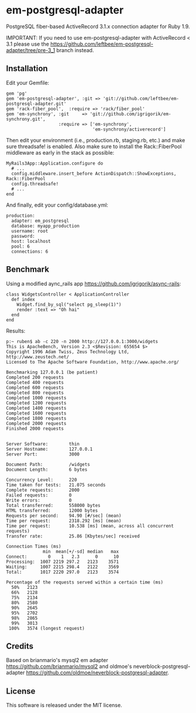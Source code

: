 # em-postgresql-adapter

PostgreSQL fiber-based ActiveRecord 3.1.x connection adapter for Ruby 1.9.

IMPORTANT: If you need to use em-postgresql-adapter with ActiveRecord < 3.1 please use the <https://github.com/leftbee/em-postgresql-adapter/tree/pre-3_1> branch instead.

## Installation

Edit your Gemfile:

    gem 'pg'
    gem 'em-postgresql-adapter', :git => 'git://github.com/leftbee/em-postgresql-adapter.git'
    gem 'rack-fiber_pool',  :require => 'rack/fiber_pool'
    gem 'em-synchrony', :git     => 'git://github.com/igrigorik/em-synchrony.git',
                        :require => ['em-synchrony',
                                     'em-synchrony/activerecord']

Then edit your environment (i.e., production.rb, staging.rb, etc.) and make sure threadsafe! is enabled.
Also make sure to install the Rack::FiberPool middleware as early in the stack as possible:

    MyRails3App::Application.configure do
      # ...
      config.middleware.insert_before ActionDispatch::ShowExceptions, Rack::FiberPool
      config.threadsafe!
      # ...
    end

And finally, edit your config/database.yml:

    production:
      adapter: em_postgresql
      database: myapp_production
      username: root
      password:
      host: localhost
      pool: 6
      connections: 6

## Benchmark

Using a modified aync_rails app <https://github.com/igrigorik/async-rails>:

    class WidgetsController < ApplicationController
      def index
        Widget.find_by_sql("select pg_sleep(1)")
        render :text => "Oh hai"
      end
    end

Results:

    p:~ ruben$ ab -c 220 -n 2000 http://127.0.0.1:3000/widgets
    This is ApacheBench, Version 2.3 <$Revision: 655654 $>
    Copyright 1996 Adam Twiss, Zeus Technology Ltd, http://www.zeustech.net/
    Licensed to The Apache Software Foundation, http://www.apache.org/

    Benchmarking 127.0.0.1 (be patient)
    Completed 200 requests
    Completed 400 requests
    Completed 600 requests
    Completed 800 requests
    Completed 1000 requests
    Completed 1200 requests
    Completed 1400 requests
    Completed 1600 requests
    Completed 1800 requests
    Completed 2000 requests
    Finished 2000 requests


    Server Software:        thin
    Server Hostname:        127.0.0.1
    Server Port:            3000

    Document Path:          /widgets
    Document Length:        6 bytes

    Concurrency Level:      220
    Time taken for tests:   21.075 seconds
    Complete requests:      2000
    Failed requests:        0
    Write errors:           0
    Total transferred:      558000 bytes
    HTML transferred:       12000 bytes
    Requests per second:    94.90 [#/sec] (mean)
    Time per request:       2318.292 [ms] (mean)
    Time per request:       10.538 [ms] (mean, across all concurrent requests)
    Transfer rate:          25.86 [Kbytes/sec] received

    Connection Times (ms)
                  min  mean[+/-sd] median   max
    Connect:        0    1   2.3      0      10
    Processing:  1007 2219 297.2   2123    3571
    Waiting:     1007 2215 298.4   2122    3569
    Total:       1017 2220 297.0   2123    3574

    Percentage of the requests served within a certain time (ms)
      50%   2123
      66%   2128
      75%   2134
      80%   2580
      90%   2645
      95%   2702
      98%   2865
      99%   3013
     100%   3574 (longest request)

## Credits

Based on brianmario's mysql2 em adapter <https://github.com/brianmario/mysql2> and oldmoe's neverblock-postgresql-adapter <https://github.com/oldmoe/neverblock-postgresql-adapter>.

## License

This software is released under the MIT license.
